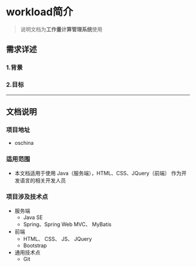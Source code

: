 # workload简介
> 说明文档为**工作量计算管理系统**使用

## 需求详述
### 1.背景

### 2.目标

***

## 文档说明
### 项目地址
* oschina


### 适用范围
* 本文档适用于使用 Java（服务端），HTML、CSS、JQuery（前端） 作为开发语言的相关开发人员

### 项目涉及技术点
* 服务端
	* Java SE
	* Spring、Spring Web MVC、 MyBatis
* 前端
	* HTML、 CSS、 JS、 JQuery
	* Bootstrap
* 通用技术点
	* Git



